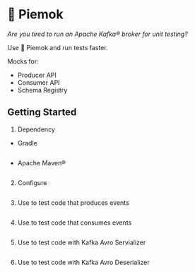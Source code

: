 # 🥧 Piemok

_Are you tired to run an Apache Kafka® broker for unit testing?_

Use 🥧 Piemok and run tests faster.

Mocks for:

- Producer API
- Consumer API
- Schema Registry

## Getting Started

1. Dependency

  - Gradle
    ```groovy

    ```

  - Apache Maven®
    ```xml

    ```

2. Configure
```properties

```

3. Use to test code that produces events
```java

```

4. Use to test code that consumes events
```java

```

5. Use to test code with Kafka Avro Servializer
```java

```

6. Use to test code with Kafka Avro Deserializer
```java

```
